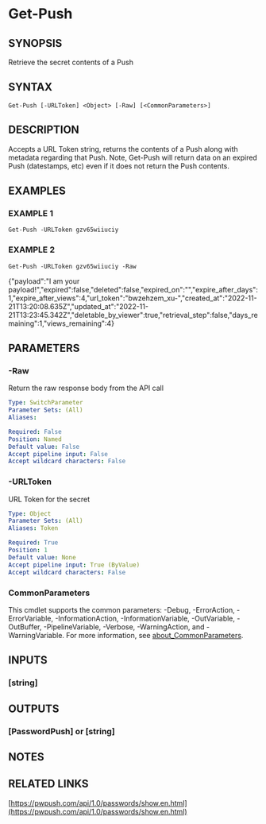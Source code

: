 ﻿---
external help file: PassPushPosh-help.xml
Module Name: PassPushPosh
online version: https://pwpush.com/api/1.0/passwords/show.en.html
schema: 2.0.0
---

# Get-Push

## SYNOPSIS
Retrieve the secret contents of a Push

## SYNTAX

```
Get-Push [-URLToken] <Object> [-Raw] [<CommonParameters>]
```

## DESCRIPTION
Accepts a URL Token string, returns the contents of a Push along with
metadata regarding that Push.
Note, Get-Push will return data on an expired
Push (datestamps, etc) even if it does not return the Push contents.

## EXAMPLES

### EXAMPLE 1
```
Get-Push -URLToken gzv65wiiuciy
```

### EXAMPLE 2
```
Get-Push -URLToken gzv65wiiuciy -Raw
```

{"payload":"I am your payload!","expired":false,"deleted":false,"expired_on":"","expire_after_days":1,"expire_after_views":4,"url_token":"bwzehzem_xu-","created_at":"2022-11-21T13:20:08.635Z","updated_at":"2022-11-21T13:23:45.342Z","deletable_by_viewer":true,"retrieval_step":false,"days_remaining":1,"views_remaining":4}

## PARAMETERS

### -Raw
Return the raw response body from the API call

```yaml
Type: SwitchParameter
Parameter Sets: (All)
Aliases:

Required: False
Position: Named
Default value: False
Accept pipeline input: False
Accept wildcard characters: False
```

### -URLToken
URL Token for the secret

```yaml
Type: Object
Parameter Sets: (All)
Aliases: Token

Required: True
Position: 1
Default value: None
Accept pipeline input: True (ByValue)
Accept wildcard characters: False
```

### CommonParameters
This cmdlet supports the common parameters: -Debug, -ErrorAction, -ErrorVariable, -InformationAction, -InformationVariable, -OutVariable, -OutBuffer, -PipelineVariable, -Verbose, -WarningAction, and -WarningVariable. For more information, see [about_CommonParameters](http://go.microsoft.com/fwlink/?LinkID=113216).

## INPUTS

### [string]
## OUTPUTS

### [PasswordPush] or [string]
## NOTES

## RELATED LINKS

[https://pwpush.com/api/1.0/passwords/show.en.html](https://pwpush.com/api/1.0/passwords/show.en.html)


